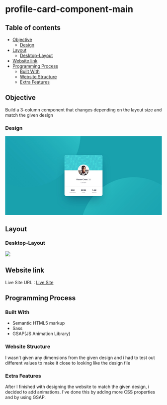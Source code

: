 # profile-card-component-main



## Table of contents
- [Objective](#objective)
  - [Design](#design)
- [Layout](#layout)
  - [Desktop-Layout](#desktop-layout)
- [Website link](#website-link)
- [Programming Process](#programming-process)
  - [Built With](#built-with)
  - [Website Structure](#website-structure)
  - [Extra Features](#extra-features)
    
  

## Objective
   Build a 3-column component that changes depending on the layout size and match the given design
   
   ### Design
   ![](./design/desktop-design.jpg)
   


## Layout
  ### Desktop-Layout
  ![](./design/desktop-layout.png)
  
## Website link
  Live Site URL : [Live Site](https://alad2121.github.io/3-column-preview-card-component-main/)
  
  
## Programming Process
  ### Built With
   - Semantic HTML5 markup
   - Sass
   - GSAP(JS Animation Library)
  
  ### Website Structure
   I wasn't given any dimensions from the given design and i had to test out different values to make it close to looking like the design file
   
   
  ### Extra Features
   After I finished with designing the website to match the given design, i decided to add animations. I've done this by adding more CSS properties and by using GSAP.
 
